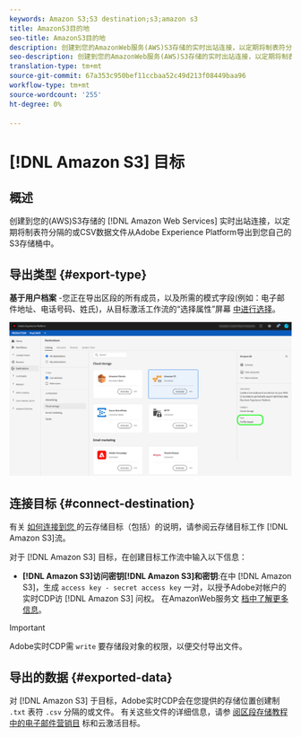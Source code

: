 ```yaml
---
keywords: Amazon S3;S3 destination;s3;amazon s3
title: AmazonS3目的地
seo-title: AmazonS3目的地
description: 创建到您的AmazonWeb服务(AWS)S3存储的实时出站连接，以定期将制表符分隔或CSV数据文件从Adobe Experience Platform导出到您自己的S3存储桶中。
seo-description: 创建到您的AmazonWeb服务(AWS)S3存储的实时出站连接，以定期将制表符分隔或CSV数据文件从Adobe Experience Platform导出到您自己的S3存储桶中。
translation-type: tm+mt
source-git-commit: 67a353c950bef11ccbaa52c49d213f08449baa96
workflow-type: tm+mt
source-wordcount: '255'
ht-degree: 0%

---
```



# [!DNL Amazon S3] 目标

## 概述

创建到您的(AWS)S3存储的 [!DNL Amazon Web Services] 实时出站连接，以定期将制表符分隔的或CSV数据文件从Adobe Experience Platform导出到您自己的S3存储桶中。

## 导出类型 {#export-type}

**基于用户档案** -您正在导出区段的所有成员，以及所需的模式字段(例如：电子邮件地址、电话号码、姓氏)，从目标激活工作流的“选择属性”屏幕 [中进行选择](/help/rtcdp/destinations/activate-destinations.md#select-attributes)。

![AmazonS3用户档案出口型](/help/rtcdp/destinations/assets/aws-export-type.png)

## 连接目标 {#connect-destination}

有关 [如何连接到您 ](/help/rtcdp/destinations/cloud-storage-destinations-workflow.md)的云存储目标（包括）的说明，请参阅云存储目标工作 [!DNL Amazon S3]流。

对于 [!DNL Amazon S3] 目标，在创建目标工作流中输入以下信息：

* **[!DNL Amazon S3]访问密钥[!DNL Amazon S3]和密钥**:在中 [!DNL Amazon S3]，生成 `access key - secret access key` 一对，以授予Adobe对帐户的实时CDP访 [!DNL Amazon S3] 问权。 在AmazonWeb服务文 [档中了解更多信息](https://docs.aws.amazon.com/IAM/latest/UserGuide/id_credentials_access-keys.html)。

>[!IMPORTANT]
>
>Adobe实时CDP需 `write` 要存储段对象的权限，以便交付导出文件。

## 导出的数据 {#exported-data}

对 [!DNL Amazon S3] 于目标，Adobe实时CDP会在您提供的存储位置创建制 `.txt` 表符 `.csv` 分隔的或文件。 有关这些文件的详细信息，请参 [阅区段存储教程中的电子邮件营销目](/help/rtcdp/destinations/activate-destinations.md#esp-and-cloud-storage) 标和云激活目标。

<!--

Expect a new file to be created in your storage location every day. The file format is:

`amazon-s3_segment<segmentID>_<timestamp-yyyymmddhhmmss>.csv`

```
amazon-s3_segment12341e18-abcd-49c2-836d-123c88e76c39_20200408061804.csv
amazon-s3_segment12341e18-abcd-49c2-836d-123c88e76c39_20200409052200.csv
amazon-s3_segment12341e18-abcd-49c2-836d-123c88e76c39_20200410061130.csv
```

The presence of these files in your storage location is confirmation of successful activation. To understand how the exported files are structured, you can [download a sample .csv file](/help/rtcdp/destinations/assets/sample_export_file_segment12341e18-abcd-49c2-836d-123c88e76c39_20200408061804.csv). This sample file includes the profile attributes `person.firstname`, `person.lastname`, `person.gender`, `person.birthyear`, and `personalEmail.address`.

-->
